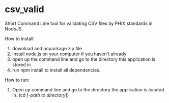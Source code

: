 # csv_valid
Short Command Line tool for validating CSV files by PHIX standards in NodeJS.

How to install:

1) download and unpackage zip file
2) install node.js on your computer if you haven't already
3) open up the command line and go to the directory this application is stored in
4) run npm install to install all dependencies.

How to run:

1) Open up command line and go to the directory the application is located in. (cd [*-path to directory*])
